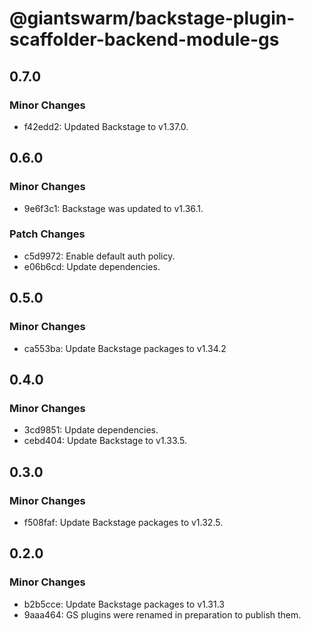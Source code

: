 # @giantswarm/backstage-plugin-scaffolder-backend-module-gs

## 0.7.0

### Minor Changes

- f42edd2: Updated Backstage to v1.37.0.

## 0.6.0

### Minor Changes

- 9e6f3c1: Backstage was updated to v1.36.1.

### Patch Changes

- c5d9972: Enable default auth policy.
- e06b6cd: Update dependencies.

## 0.5.0

### Minor Changes

- ca553ba: Update Backstage packages to v1.34.2

## 0.4.0

### Minor Changes

- 3cd9851: Update dependencies.
- cebd404: Update Backstage to v1.33.5.

## 0.3.0

### Minor Changes

- f508faf: Update Backstage packages to v1.32.5.

## 0.2.0

### Minor Changes

- b2b5cce: Update Backstage packages to v1.31.3
- 9aaa464: GS plugins were renamed in preparation to publish them.
